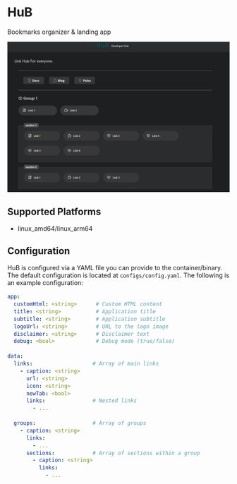 # HuB

Bookmarks organizer & landing app

![](_docs/showcase_3.png)

## Supported Platforms

- linux_amd64/linux_arm64

## Configuration

HuB is configured via a YAML file you can provide to the container/binary. The default configuration is located at `configs/config.yaml`. The following is an example configuration:

```yaml
app:
  customHtml: <string>      # Custom HTML content
  title: <string>           # Application title
  subtitle: <string>        # Application subtitle
  logoUrl: <string>         # URL to the logo image
  disclaimer: <string>      # Disclaimer text
  debug: <bool>             # Debug mode (true/false)

data:
  links:                   # Array of main links
    - caption: <string>
      url: <string>
      icon: <string>
      newTab: <bool>
      links:               # Nested links
        - ...

  groups:                  # Array of groups
    - caption: <string>
      links:
        - ...
      sections:            # Array of sections within a group
        - caption: <string>
          links:
            - ...

```


